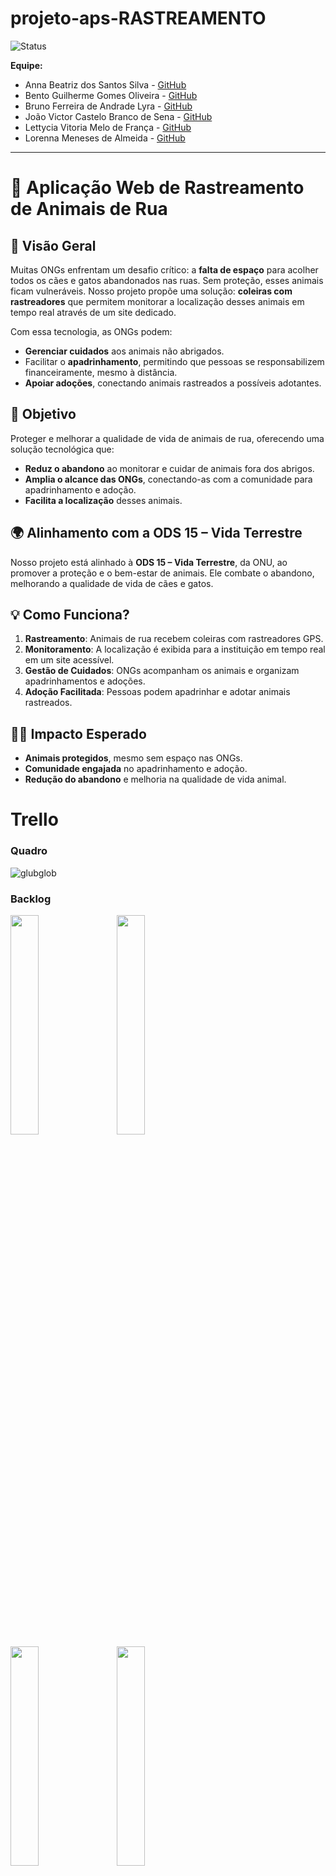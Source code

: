 # projeto-aps-RASTREAMENTO

![Status](https://img.shields.io/badge/status-EmDesenvolvimento-yellow)

**Equipe:**
- Anna Beatriz dos Santos Silva - [GitHub](https://github.com/Anninhaxs)
- Bento Guilherme Gomes Oliveira - [GitHub](https://github.com/bnnto)
- Bruno Ferreira de Andrade Lyra - [GitHub](https://github.com/BrunoFerreiraLyra)
- João Victor Castelo Branco de Sena - [GitHub](https://github.com/joao0cb)
- Lettycia Vitoria Melo de França - [GitHub](https://github.com/LettyciaDev)
- Lorenna Meneses de Almeida - [GitHub](https://github.com/lorennam)

---
# 🐾 Aplicação Web de Rastreamento de Animais de Rua

## 🌟 Visão Geral
Muitas ONGs enfrentam um desafio crítico: a **falta de espaço** para acolher todos os cães e gatos abandonados nas ruas. Sem proteção, esses animais ficam vulneráveis. Nosso projeto propõe uma solução: **coleiras com rastreadores** que permitem monitorar a localização desses animais em tempo real através de um site dedicado.

Com essa tecnologia, as ONGs podem:
- **Gerenciar cuidados** aos animais não abrigados.
- Facilitar o **apadrinhamento**, permitindo que pessoas se responsabilizem financeiramente, mesmo à distância.
- **Apoiar adoções**, conectando animais rastreados a possíveis adotantes.

## 🎯 Objetivo
Proteger e melhorar a qualidade de vida de animais de rua, oferecendo uma solução tecnológica que:
- **Reduz o abandono** ao monitorar e cuidar de animais fora dos abrigos.
- **Amplia o alcance das ONGs**, conectando-as com a comunidade para apadrinhamento e adoção.
- **Facilita a localização** desses animais.

## 🌍 Alinhamento com a ODS 15 – Vida Terrestre
Nosso projeto está alinhado à **ODS 15 – Vida Terrestre**, da ONU, ao promover a proteção e o bem-estar de animais. Ele combate o abandono, melhorando a qualidade de vida de cães e gatos.

## 💡 Como Funciona?
1. **Rastreamento**: Animais de rua recebem coleiras com rastreadores GPS.
2. **Monitoramento**: A localização é exibida para a instituição em tempo real em um site acessível.
3. **Gestão de Cuidados**: ONGs acompanham os animais e organizam apadrinhamentos e adoções.
4. **Adoção Facilitada**: Pessoas podem apadrinhar e adotar animais rastreados.

## 🐕‍🦺 Impacto Esperado
- **Animais protegidos**, mesmo sem espaço nas ONGs.
- **Comunidade engajada** no apadrinhamento e adoção.
- **Redução do abandono** e melhoria na qualidade de vida animal.

# Trello

### Quadro

![glubglob](https://cdn.discordapp.com/attachments/1409207617154322520/1410416961460113469/Captura_de_tela_2025-08-27_210316.png?ex=68b0f0a7&is=68af9f27&hm=ae65179a5a52e7241e1b4e2cee1a985a9e7e8b648a3f440e203a00fec66fd1e5&)

### Backlog

<span>
  <img src="https://media.discordapp.net/attachments/1409207617154322520/1410416961929744475/Captura_de_tela_2025-08-27_211242.png?ex=68b0f0a8&is=68af9f28&hm=4e27c89ae81ee3953d2ad90dae2965078ae1bd7572109c315be9a624eed50836&=&format=webp&quality=lossless&width=389&height=799" width="30%" style="margin-right:15px"/>
</span>
<span>
  <img src="https://media.discordapp.net/attachments/1409207617154322520/1410416962164621342/Captura_de_tela_2025-08-27_211251.png?ex=68b0f0a8&is=68af9f28&hm=66b5d655e4a3d427b28f2def0a7c2fee7f383ee3b0e4d8f97bc2098d698cf1e3&=&format=webp&quality=lossless&width=380&height=800" width="30%"/>
</span>

<br/>

<span>
  <img src="https://cdn.discordapp.com/attachments/1409207617154322520/1410416962458226719/Captura_de_tela_2025-08-27_211300.png?ex=68b0f0a8&is=68af9f28&hm=7bc6c45bcfdb6c5afcfebfbcf80d5ae609749a740fdacf75bd9f1e43f5751a5b&" width="30%" style="margin-right:15px"/>
</span>
<span>
  <img src="https://cdn.discordapp.com/attachments/1409207617154322520/1410416962730725398/Captura_de_tela_2025-08-27_211306.png?ex=68b0f0a8&is=68af9f28&hm=3f25569afd065da9486ede675b84c9029d5bf86cb97fa2477c732f2ebaae8b96" width="30%"/>
</span>
